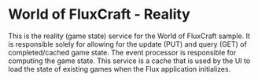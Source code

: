 # World of FluxCraft - Reality
This is the reality (game state) service for the World of FluxCraft sample. It is responsible solely for allowing for the update (PUT) and query (GET) of completed/cached game state. The event processor is responsible for computing the game state. This service is a cache that is used by the UI to load the state of existing games when the Flux application initializes.
